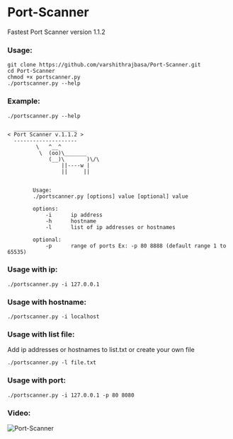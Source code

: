 # Port-Scanner
Fastest Port Scanner
version 1.1.2

### Usage:
```
git clone https://github.com/varshithrajbasa/Port-Scanner.git
cd Port-Scanner
chmod +x portscanner.py
./portscanner.py --help
```

### Example:
```
./portscanner.py --help

  ____________________
< Port Scanner v.1.1.2 >
  --------------------
         \   ^__^
          \  (oo)\_______
             (__)\       )\/\
                 ||----w |
                 ||     ||


        Usage:
        ./portscanner.py [options] value [optional] value

        options:
            -i      ip address
            -h      hostname
            -l      list of ip addresses or hostnames

        optional:
            -p      range of ports Ex: -p 80 8888 (default range 1 to 65535)
```

### Usage with ip:
```
./portscanner.py -i 127.0.0.1
```

### Usage with hostname:
```
./portscanner.py -i localhost
```

### Usage with list file:
Add ip addresses or hostnames to list.txt or create your own file 
```
./portscanner.py -l file.txt
```

### Usage with port:
```
./portscanner.py -i 127.0.0.1 -p 80 8080
```

### Video:

![Port-Scanner](https://varshithrajbasa.github.io/files/Port-Scanner/Port-Scanner.gif "Fastest Port Scanner")
